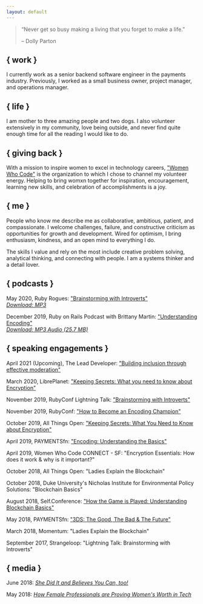 ```yaml
---
layout: default
---
```


> “Never get so busy making a living that you forget to make a life.”
>
> – Dolly Parton


## { work }

I currently work as a senior backend software engineer in the payments industry. Previously, I worked as a small business owner, project manager, and operations manager.


## { life }

I am mother to three amazing people and two dogs. I also volunteer extensively in my community, love being outside, and never find quite enough time for all the reading I would like to do.


## { giving back }

With a mission to inspire women to excel in technology careers, ["Women Who Code"](https://www.womenwhocode.com/raleigh-durham/about) is the organization to which I chose to channel my volunteer energy. Helping to bring womxn together for inspiration, encouragement, learning new skills, and celebration of accomplishments is a joy.


## { me }

People who know me describe me as collaborative, ambitious, patient, and compassionate. I welcome challenges, failure, and constructive criticism as opportunities for growth and development. Wired for optimism, I bring enthusiasm, kindness, and an open mind to everything I do.

The skills I value and rely on the most include creative problem solving, analytical thinking, and connecting with people. I am a systems thinker and a detail lover.


## { podcasts }

May 2020, Ruby Rogues: ["Brainstorming with Introverts"](https://devchat.tv/ruby-rogues/rr-460-how-to-brainstorm-with-introverts-deedee-lavinder/)<br>
*[Download: MP3](https://media.devchat.tv/ruby-rogues/RR_460_DeeDee_Lavinder.mp3)*

December 2019, Ruby on Rails Podcast with Brittany Martin: ["Understanding Encoding"](https://5by5.tv/rubyonrails/298)<br>
*[Download: MP3 Audio (25.7 MB)](https://director.5by5.tv/d/rubyonrails/5by5.cachefly.net/audio/broadcasts/rubyonrails/2019/rubyonrails-298.mp3)*


## { speaking engagements }

April 2021 (Upcoming), The Lead Developer: ["Building inclusion through effective moderation"](https://newyork2020.theleaddeveloper.com/talks#deedee-lavinder)

March 2020, LibrePlanet: ["Keeping Secrets: What you need to know about Encryption"](https://media.libreplanet.org/u/libreplanet/m/keeping-secrets-what-you-need-to-know-about-encryption/)

November 2019, RubyConf Lightning Talk: ["Brainstorming with Introverts"](https://www.youtube.com/watch?v=7TrKS8ZiTyI&feature=youtu.be&list=PLE7tQUdRKcyZDE8nFrKaqkpd-XK4huygU&t=4506)

November 2019, RubyConf: ["How to Become an Encoding Champion"](https://www.youtube.com/watch?v=3Uut6DEgW-4)

October 2019, All Things Open: ["Keeping Secrets: What You Need to Know about Encryption"](https://twitter.com/ddlavinder/status/1184166085299527683)

April 2019, PAYMENTSfn: ["Encoding: Understanding the Basics"](https://www.youtube.com/watch?v=ah4_TXetq0g&feature=youtu.be&list=PLE7tQUdRKcyYqQEEpwgtvuEB883NEGn9S)

April 2019, Women Who Code CONNECT - SF: "Encryption Essentials: How does it work & why is it important?"

October 2018, All Things Open: "Ladies Explain the Blockchain"

October 2018, Duke University's Nicholas Institute for Environmental Policy Solutions: "Blockchain Basics"

August 2018, Self.Conference: ["How the Game is Played: Understanding Blockchain Basics"](http://selfconference.org/events/4/sessions#speaker_438)

May 2018, PAYMENTSfn: ["3DS: The Good, The Bad & The Future"](https://www.youtube.com/watch?v=rtMnAstvPdo)

March 2018, Momentum: "Ladies Explain the Blockchain"

September 2017, Strangeloop: "Lightning Talk: Brainstorming with Introverts"


## { media }

June 2018: [_She Did It and Believes You Can, too!_](https://medium.com/momentumrdu/she-did-it-and-believes-you-can-too-14e74ff37e84)

May 2018: [_How Female Professionals are Proving Women's Worth in Tech_](https://www.wraltechwire.com/2018/05/24/how-female-professionals-are-proving-womens-worth-in-tech/)


